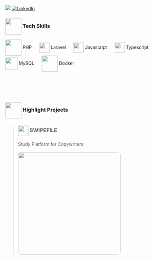 ![](https://komarev.com/ghpvc/?username=wnsdev&label=Profile%20views&color=0e75b6&style=flat) 
[![LinkedIn](https://img.shields.io/badge/LinkedIn-%230077B5.svg?logo=linkedin&logoColor=white)](https://linkedin.com/in/wnsdev) 
<h3><img align=center src='https://www.svgrepo.com/show/429395/binary-circuit-cpu.svg' height=50 /> Tech Skills </h3>

<img align=center src='https://www.svgrepo.com/show/373969/php2.svg' height=50 /> PHP&nbsp;&nbsp;&nbsp;&nbsp;&nbsp;
<img align=center src='https://www.svgrepo.com/show/373472/blade.svg' height=32 /> Laravel&nbsp;&nbsp;&nbsp;&nbsp;&nbsp;
<img align=center src='https://www.svgrepo.com/show/373705/js-official.svg' height=32 /> Javascript&nbsp;&nbsp;&nbsp;&nbsp;&nbsp;
<img align=center src='https://www.svgrepo.com/show/374146/typescript-official.svg' height=32 /> Typescript&nbsp;&nbsp;&nbsp;&nbsp;&nbsp;
<img align=center src='https://www.svgrepo.com/show/373848/mysql.svg' height=38 /> MySQL&nbsp;&nbsp;&nbsp;&nbsp;&nbsp;
<img align=center src='https://www.svgrepo.com/show/373553/docker.svg' height=50 /> Docker

<h1 class="heading-element">&nbsp;</h1>
<h3><img align=center src='https://www.svgrepo.com/show/429383/creative-idea-ideation.svg' height=50 /> Highlight Projects </h3>


<blockquote>
<h3><img align=center src='https://swipefile.copysniper.com.br/assets/img/favicon.png' height=32 /> SWIPEFILE </h3>
Study Platform for Copywriters <br /><br />
<img align=center style="border-radius: 8px;" src='https://onkoder.com/_next/image?url=https%3A%2F%2Flh3.googleusercontent.com%2Fpw%2FAP1GczORbuMzSHflWcz8GUebao6Kj7Yh2OPYjC9skaPSiQ2vndH6VL1t6uqZ81_yg5gJ3M-r_miXQZAlRVh43MXBdlhlcQabCeEnxONmsLZEXHzAueWkq2g%3Dw4032-h2268-no&w=1920&q=75' height=320 />
</blockquote>
